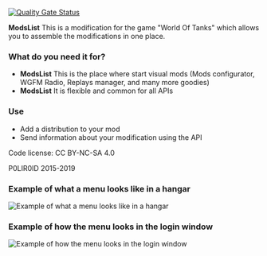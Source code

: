 ﻿
[![Quality Gate Status](https://sonarcloud.io/api/project_badges/measure?project=P0LIR0ID_wot-modslist&metric=alert_status)](https://sonarcloud.io/dashboard?id=P0LIR0ID_wot-modslist)

**ModsList** This is a modification for the game "World Of Tanks" which allows you to assemble the modifications in one place.

### What do you need it for?
* **ModsList** This is the place where start visual mods (Mods configurator, WGFM Radio, Replays manager, and many more goodies)
* **ModsList** It is flexible and common for all APIs

### Use
* Add a distribution to your mod
* Send information about your modification using the API

Code license: CC BY-NC-SA 4.0

P0LIR0ID 2015-2019

### Example of what a menu looks like in a hangar
![Example of what a menu looks like in a hangar](https://static.poliroid.ru/modsListApi_lobby.jpg)


### Example of how the menu looks in the login window
![Example of how the menu looks in the login window](https://static.poliroid.ru/modsListApi_login.jpg)
